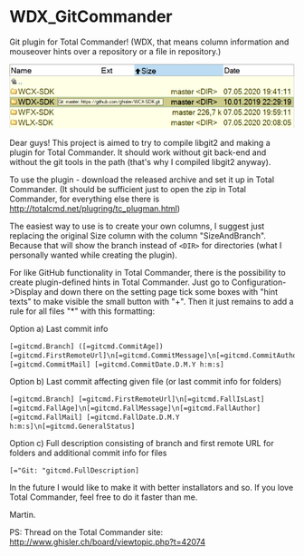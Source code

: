 # WDX_GitCommander
Git plugin for Total Commander!
(WDX, that means column information and mouseover hints over a repository or a file in repository.)

![Custom column and hint](gitcmd.png)

Dear guys! This project is aimed to try to compile libgit2 and making a plugin for Total Commander.
It should work without git back-end and without the git tools in the path (that's why I compiled libgit2 anyway). 

To use the plugin - download the released archive and set it up in Total Commander.
(It should be sufficient just to open the zip in Total Commander, for everything else there is http://totalcmd.net/plugring/tc_plugman.html)

The easiest way to use is to create your own columns, I suggest just replacing the original Size column with the column "SizeAndBranch".
Because that will show the branch instead of `<DIR>` for directories (what I personally wanted while creating the plugin).

For like GitHub functionality in Total Commander, there is the possibility to create plugin-defined hints in Total Commander.
Just go to Configuration->Display and down there on the setting page tick some boxes with "hint texts" to make visible the small button with "+".
Then it just remains to add a rule for all files "*" with this formatting:

Option a) Last commit info
```
[=gitcmd.Branch] ([=gitcmd.CommitAge]) [=gitcmd.FirstRemoteUrl]\n[=gitcmd.CommitMessage]\n[=gitcmd.CommitAuthor] [=gitcmd.CommitMail] [=gitcmd.CommitDate.D.M.Y h:m:s]
```

Option b) Last commit affecting given file (or last commit info for folders)
```
[=gitcmd.Branch] [=gitcmd.FirstRemoteUrl]\n[=gitcmd.FallIsLast] [=gitcmd.FallAge]\n[=gitcmd.FallMessage]\n[=gitcmd.FallAuthor] [=gitcmd.FallMail] [=gitcmd.FallDate.D.M.Y h:m:s]\n[=gitcmd.GeneralStatus]
```

Option c) Full description consisting of branch and first remote URL for folders and additional commit info for files
```
[="Git: "gitcmd.FullDescription]
```

In the future I would like to make it with better installators and so. If you love Total Commander, feel free to do it faster than me.

Martin.

PS: Thread on the Total Commander site: http://www.ghisler.ch/board/viewtopic.php?t=42074
